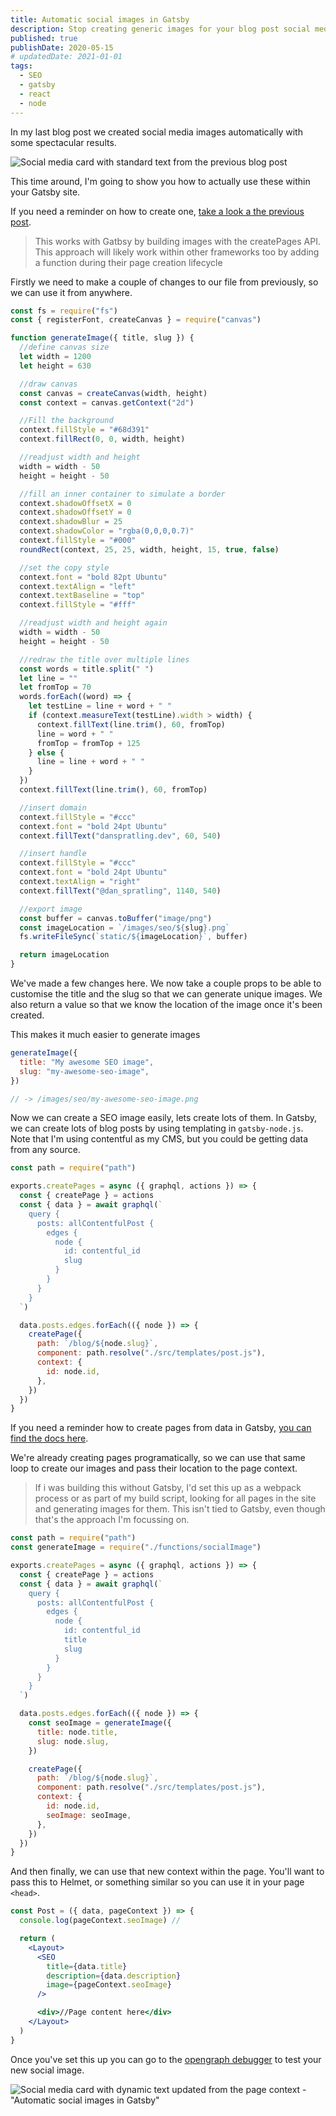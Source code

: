 ```yaml
---
title: Automatic social images in Gatsby
description: Stop creating generic images for your blog post social media cards. Let's automate them instead!
published: true
publishDate: 2020-05-15
# updatedDate: 2021-01-01
tags:
  - SEO
  - gatsby
  - react
  - node
---
```


In my last blog post we created social media images automatically with some spectacular results.

![Social media card with standard text from the previous blog post](/images/posts/content/node-social-card-5.png)

This time around, I'm going to show you how to actually use these within your Gatsby site.

If you need a reminder on how to create one, [take a look a the previous post](https://danspratling.dev/blog/generating-a-social-media-image-automatically-with-node-js).

> This works with Gatbsy by building images with the createPages API. This approach will likely work within other frameworks too by adding a function during their page creation lifecycle

Firstly we need to make a couple of changes to our file from previously, so we can use it from anywhere.

```jsx
const fs = require("fs")
const { registerFont, createCanvas } = require("canvas")

function generateImage({ title, slug }) {
  //define canvas size
  let width = 1200
  let height = 630

  //draw canvas
  const canvas = createCanvas(width, height)
  const context = canvas.getContext("2d")

  //Fill the background
  context.fillStyle = "#68d391"
  context.fillRect(0, 0, width, height)

  //readjust width and height
  width = width - 50
  height = height - 50

  //fill an inner container to simulate a border
  context.shadowOffsetX = 0
  context.shadowOffsetY = 0
  context.shadowBlur = 25
  context.shadowColor = "rgba(0,0,0,0.7)"
  context.fillStyle = "#000"
  roundRect(context, 25, 25, width, height, 15, true, false)

  //set the copy style
  context.font = "bold 82pt Ubuntu"
  context.textAlign = "left"
  context.textBaseline = "top"
  context.fillStyle = "#fff"

  //readjust width and height again
  width = width - 50
  height = height - 50

  //redraw the title over multiple lines
  const words = title.split(" ")
  let line = ""
  let fromTop = 70
  words.forEach((word) => {
    let testLine = line + word + " "
    if (context.measureText(testLine).width > width) {
      context.fillText(line.trim(), 60, fromTop)
      line = word + " "
      fromTop = fromTop + 125
    } else {
      line = line + word + " "
    }
  })
  context.fillText(line.trim(), 60, fromTop)

  //insert domain
  context.fillStyle = "#ccc"
  context.font = "bold 24pt Ubuntu"
  context.fillText("danspratling.dev", 60, 540)

  //insert handle
  context.fillStyle = "#ccc"
  context.font = "bold 24pt Ubuntu"
  context.textAlign = "right"
  context.fillText("@dan_spratling", 1140, 540)

  //export image
  const buffer = canvas.toBuffer("image/png")
  const imageLocation = `/images/seo/${slug}.png`
  fs.writeFileSync(`static/${imageLocation}`, buffer)

  return imageLocation
}
```

We've made a few changes here. We now take a couple props to be able to customise the title and the slug so that we can generate unique images. We also return a value so that we know the location of the image once it's been created.

This makes it much easier to generate images

```jsx
generateImage({
  title: "My awesome SEO image",
  slug: "my-awesome-seo-image",
})

// -> /images/seo/my-awesome-seo-image.png
```

Now we can create a SEO image easily, lets create lots of them. In Gatsby, we can create lots of blog posts by using templating in `gatsby-node.js`. Note that I'm using contentful as my CMS, but you could be getting data from any source.

```jsx
const path = require("path")

exports.createPages = async ({ graphql, actions }) => {
  const { createPage } = actions
  const { data } = await graphql(`
    query {
      posts: allContentfulPost {
        edges {
          node {
            id: contentful_id
            slug
          }
        }
      }
    }
  `)

  data.posts.edges.forEach(({ node }) => {
    createPage({
      path: `/blog/${node.slug}`,
      component: path.resolve("./src/templates/post.js"),
      context: {
        id: node.id,
      },
    })
  })
}
```

If you need a reminder how to create pages from data in Gatsby, [you can find the docs here](https://www.gatsbyjs.org/tutorial/part-seven/).

We're already creating pages programatically, so we can use that same loop to create our images and pass their location to the page context.

> If i was building this without Gatsby, I'd set this up as a webpack process or as part of my build script, looking for all pages in the site and generating images for them. This isn't tied to Gatsby, even though that's the approach I'm focussing on.

```jsx
const path = require("path")
const generateImage = require("./functions/socialImage")

exports.createPages = async ({ graphql, actions }) => {
  const { createPage } = actions
  const { data } = await graphql(`
    query {
      posts: allContentfulPost {
        edges {
          node {
            id: contentful_id
            title
            slug
          }
        }
      }
    }
  `)

  data.posts.edges.forEach(({ node }) => {
    const seoImage = generateImage({
      title: node.title,
      slug: node.slug,
    })

    createPage({
      path: `/blog/${node.slug}`,
      component: path.resolve("./src/templates/post.js"),
      context: {
        id: node.id,
        seoImage: seoImage,
      },
    })
  })
}
```

And then finally, we can use that new context within the page. You'll want to pass this to Helmet, or something similar so you can use it in your page `<head>`.

```jsx
const Post = ({ data, pageContext }) => {
  console.log(pageContext.seoImage) //

  return (
    <Layout>
      <SEO
        title={data.title}
        description={data.description}
        image={pageContext.seoImage}
      />

      <div>//Page content here</div>
    </Layout>
  )
}
```

Once you've set this up you can go to the [opengraph debugger](https://developers.facebook.com/tools/debug/?q=https%3A%2F%2Fdanspratling.dev) to test your new social image.

![Social media card with dynamic text updated from the page context - "Automatic social images in Gatsby"](/images/posts/content/node-social-card-6.png)
